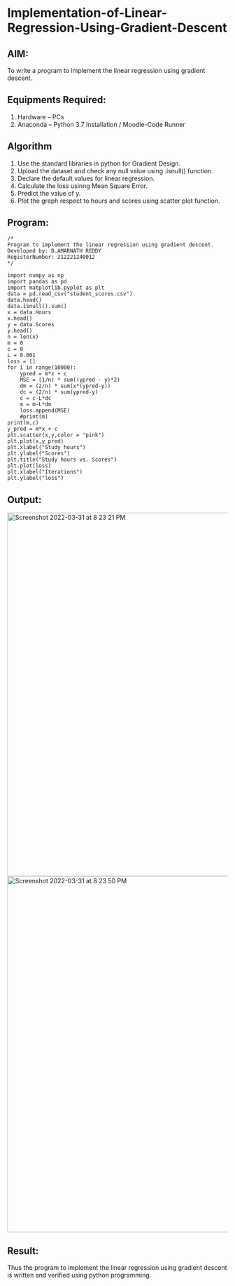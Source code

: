 # Implementation-of-Linear-Regression-Using-Gradient-Descent

## AIM:
To write a program to implement the linear regression using gradient descent.

## Equipments Required:
1. Hardware – PCs
2. Anaconda – Python 3.7 Installation / Moodle-Code Runner

## Algorithm
1. Use the standard libraries in python for Gradient Design.
2. Upload the dataset and check any null value using .isnull() function.
3. Declare the default values for linear regression.
4. Calculate the loss usinng Mean Square Error.
5. Predict the value of y.
6. Plot the graph respect to hours and scores using scatter plot function.


## Program:
```
/*
Program to implement the linear regression using gradient descent.
Developed by: D.AMARNATH REDDY
RegisterNumber: 212221240012 
*/

import numpy as np
import pandas as pd
import matplotlib.pyplot as plt
data = pd.read_csv("student_scores.csv")
data.head()
data.isnull().sum()
x = data.Hours
x.head()
y = data.Scores
y.head()
n = len(x)
m = 0
c = 0
L = 0.001
loss = []
for i in range(10000):
    ypred = m*x + c
    MSE = (1/n) * sum((ypred - y)*2)
    dm = (2/n) * sum(x*(ypred-y))
    dc = (2/n) * sum(ypred-y)
    c = c-L*dc
    m = m-L*dm
    loss.append(MSE)
    #print(m)
print(m,c)
y_pred = m*x + c
plt.scatter(x,y,color = "pink")
plt.plot(x,y_pred)
plt.xlabel("Study hours")
plt.ylabel("Scores")
plt.title("Study hours vs. Scores")
plt.plot(loss)
plt.xlabel("Iterations")
plt.ylabel("loss")
```

## Output:
<img width="829" alt="Screenshot 2022-03-31 at 8 23 21 PM" src="https://user-images.githubusercontent.com/94165103/161088977-b99e8046-5dc8-4864-ab84-77d7af68e632.png">

<img width="812" alt="Screenshot 2022-03-31 at 8 23 50 PM" src="https://user-images.githubusercontent.com/94165103/161089004-1b431178-7570-4304-9e28-c16e6f7ef8dd.png">


## Result:
Thus the program to implement the linear regression using gradient descent is written and verified using python programming.
